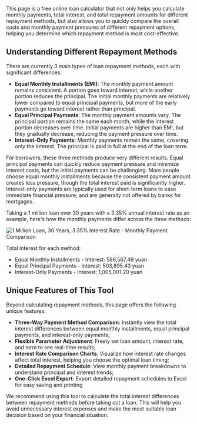 This page is a free online loan calculator that not only helps you calculate monthly payments, total interest, and total repayment amounts for different repayment methods, but also allows you to quickly compare the overall costs and monthly payment pressures of different repayment options, helping you determine which repayment method is most cost-effective.

## Understanding Different Repayment Methods

There are currently 3 main types of loan repayment methods, each with significant differences:

- **Equal Monthly Installments (EMI)**: The monthly payment amount remains consistent. A portion goes toward interest, while another portion reduces the principal. The initial monthly payments are relatively lower compared to equal principal payments, but more of the early payments go toward interest rather than principal.
- **Equal Principal Payments**: The monthly payment amounts vary. The principal portion remains the same each month, while the interest portion decreases over time. Initial payments are higher than EMI, but they gradually decrease, reducing the payment pressure over time.
- **Interest-Only Payments**: Monthly payments remain the same, covering only the interest. The principal is paid in full at the end of the loan term.

For borrowers, these three methods produce very different results. Equal principal payments can quickly reduce payment pressure and minimize interest costs, but the initial payments can be challenging. More people choose equal monthly installments because the consistent payment amount creates less pressure, though the total interest paid is significantly higher. Interest-only payments are typically used for short-term loans to ease immediate financial pressure, and are generally not offered by banks for mortgages.

Taking a 1 million loan over 30 years with a 3.35% annual interest rate as an example, here's how the monthly payments differ across the three methods:

![1 Million Loan, 30 Years, 3.35% Interest Rate - Monthly Payment Comparison](https://games.programnotes.cn/20250507_ai_gallery_loanrate_1_en.webp)

Total interest for each method:

- Equal Monthly Installments - Interest: 586,567.49 yuan
- Equal Principal Payments - Interest: 503,895.43 yuan
- Interest-Only Payments - Interest: 1,005,001.20 yuan
## Unique Features of This Tool

Beyond calculating repayment methods, this page offers the following unique features:

- **Three-Way Payment Method Comparison**: Instantly view the total interest differences between equal monthly installments, equal principal payments, and interest-only payments;
- **Flexible Parameter Adjustment**: Freely set loan amount, interest rate, and term to see real-time results;
- **Interest Rate Comparison Charts**: Visualize how interest rate changes affect total interest, helping you choose the optimal loan timing;
- **Detailed Repayment Schedule**: View monthly payment breakdowns to understand principal and interest trends;
- **One-Click Excel Export**: Export detailed repayment schedules to Excel for easy saving and printing

We recommend using this tool to calculate the total interest differences between repayment methods before taking out a loan. This will help you avoid unnecessary interest expenses and make the most suitable loan decision based on your financial situation.